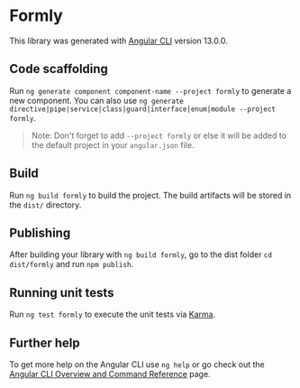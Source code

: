 # Formly

This library was generated with [Angular CLI](https://github.com/angular/angular-cli) version 13.0.0.

## Code scaffolding

Run `ng generate component component-name --project formly` to generate a new component. You can also use `ng generate directive|pipe|service|class|guard|interface|enum|module --project formly`.
> Note: Don't forget to add `--project formly` or else it will be added to the default project in your `angular.json` file. 

## Build

Run `ng build formly` to build the project. The build artifacts will be stored in the `dist/` directory.

## Publishing

After building your library with `ng build formly`, go to the dist folder `cd dist/formly` and run `npm publish`.

## Running unit tests

Run `ng test formly` to execute the unit tests via [Karma](https://karma-runner.github.io).

## Further help

To get more help on the Angular CLI use `ng help` or go check out the [Angular CLI Overview and Command Reference](https://angular.io/cli) page.

